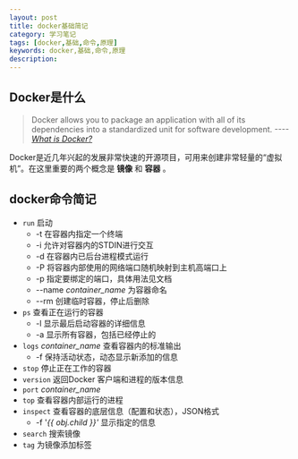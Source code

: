 ```yaml
---
layout: post
title: docker基础简记
category: 学习笔记
tags: [docker,基础,命令,原理]
keywords: docker,基础,命令,原理
description:
---
```


## Docker是什么

>Docker allows you to package an application with all of its dependencies into a standardized unit for software development.
            *----[What is Docker?](https://www.docker.com/what-docker#/copy1)*

Docker是近几年兴起的发展非常快速的开源项目，可用来创建非常轻量的“虚拟机”。在这里重要的两个概念是 __镜像__ 和 __容器__ 。



## docker命令简记

* `run` 启动
    - -t 在容器内指定一个终端
    - -i 允许对容器内的STDIN进行交互
    - -d 在容器内已后台进程模式运行
    - -P 将容器内部使用的网络端口随机映射到主机高端口上
    - -p 指定要绑定的端口，具体用法见文档
    - --name _container\_name_ 为容器命名
    - --rm 创建临时容器，停止后删除
* `ps` 查看正在运行的容器
    - -l 显示最后启动容器的详细信息
    - -a 显示所有容器，包括已经停止的
* `logs` _container\_name_ 查看容器内的标准输出
    - -f 保持活动状态，动态显示新添加的信息
* `stop` 停止正在工作的容器
* `version` 返回Docker 客户端和进程的版本信息
* `port` _container\_name_
* `top` 查看容器内部运行的进程
* `inspect` 查看容器的底层信息（配置和状态），JSON格式
    - -f '_{{ obj.child }}'_ 显示指定的信息
* `search` 搜索镜像
* `tag` 为镜像添加标签

